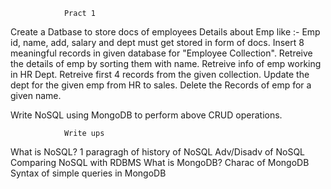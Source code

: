 				Pract 1 

Create a Datbase to store docs of employees 
Details about Emp like :- Emp id, name, add, salary and dept must get stored in form of docs.
Insert 8 meaningful records in given database for "Employee Collection".
Retreive the details of emp by sorting them with name.
Retreive info of emp working in HR Dept.
Retreive first 4 records from the given collection.
Update the dept for the given emp from HR to sales.
Delete the Records of emp for a given name.

Write NoSQL using MongoDB to perform above CRUD operations.


				Write ups

What is NoSQL?
1 paragragh of history of NoSQL
Adv/Disadv of NoSQL
Comparing NoSQL with RDBMS
What is MongoDB?
Charac of MongoDB
Syntax of simple queries in MongoDB

